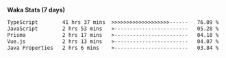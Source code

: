 
<b>Waka Stats (7 days)</b>

<!--START_SECTION:waka-->

```txt
TypeScript        41 hrs 37 mins  >>>>>>>>>>>>>>>>>>>------   76.09 %
JavaScript        2 hrs 53 mins   >------------------------   05.28 %
Prisma            2 hrs 17 mins   >------------------------   04.18 %
Vue.js            2 hrs 13 mins   >------------------------   04.07 %
Java Properties   2 hrs 6 mins    >------------------------   03.84 %
```

<!--END_SECTION:waka-->
